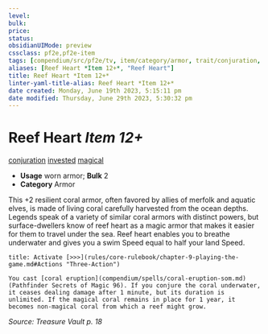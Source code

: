 ```yaml
---
level:
bulk:
price:
status:
obsidianUIMode: preview
cssclass: pf2e,pf2e-item
tags: [compendium/src/pf2e/tv, item/category/armor, trait/conjuration, trait/invested, trait/magical]
aliases: [Reef Heart *Item 12+*, "Reef Heart"]
title: Reef Heart *Item 12+*
linter-yaml-title-alias: Reef Heart *Item 12+*
date created: Monday, June 19th 2023, 5:15:11 pm
date modified: Thursday, June 29th 2023, 5:30:32 pm
---
```


# Reef Heart *Item 12+*

[conjuration](rules/traits/conjuration.md) [invested](rules/traits/invested.md) [magical](rules/traits/magical.md)  

- **Usage** worn armor; **Bulk** 2
- **Category** Armor

This +2 resilient coral armor, often favored by allies of merfolk and aquatic elves, is made of living coral carefully harvested from the ocean depths. Legends speak of a variety of similar coral armors with distinct powers, but surface-dwellers know of reef heart as a magic armor that makes it easier for them to travel under the sea. Reef heart enables you to breathe underwater and gives you a swim Speed equal to half your land Speed.

```ad-embed-ability
title: Activate [>>>](rules/core-rulebook/chapter-9-playing-the-game.md#Actions "Three-Action")

You cast [coral eruption](compendium/spells/coral-eruption-som.md) (Pathfinder Secrets of Magic 96). If you conjure the coral underwater, it ceases dealing damage after 1 minute, but its duration is unlimited. If the magical coral remains in place for 1 year, it becomes non-magical coral from which a reef might grow.
```

*Source: Treasure Vault p. 18*
